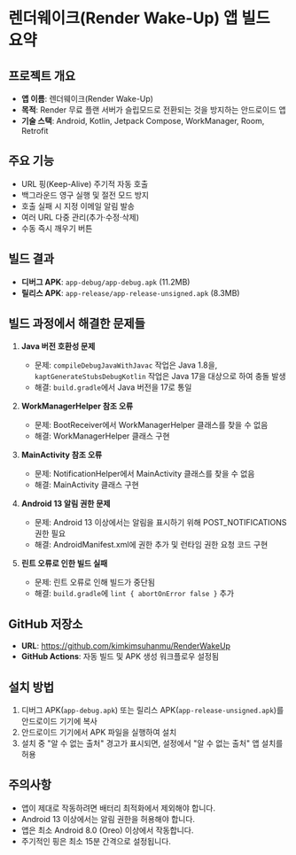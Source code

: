 # 렌더웨이크(Render Wake-Up) 앱 빌드 요약

## 프로젝트 개요
- **앱 이름**: 렌더웨이크(Render Wake-Up)
- **목적**: Render 무료 플랜 서버가 슬립모드로 전환되는 것을 방지하는 안드로이드 앱
- **기술 스택**: Android, Kotlin, Jetpack Compose, WorkManager, Room, Retrofit

## 주요 기능
- URL 핑(Keep-Alive) 주기적 자동 호출
- 백그라운드 영구 실행 및 절전 모드 방지
- 호출 실패 시 지정 이메일 알림 발송
- 여러 URL 다중 관리(추가·수정·삭제)
- 수동 즉시 깨우기 버튼

## 빌드 결과
- **디버그 APK**: `app-debug/app-debug.apk` (11.2MB)
- **릴리스 APK**: `app-release/app-release-unsigned.apk` (8.3MB)

## 빌드 과정에서 해결한 문제들
1. **Java 버전 호환성 문제**
   - 문제: `compileDebugJavaWithJavac` 작업은 Java 1.8을, `kaptGenerateStubsDebugKotlin` 작업은 Java 17을 대상으로 하여 충돌 발생
   - 해결: `build.gradle`에서 Java 버전을 17로 통일

2. **WorkManagerHelper 참조 오류**
   - 문제: BootReceiver에서 WorkManagerHelper 클래스를 찾을 수 없음
   - 해결: WorkManagerHelper 클래스 구현

3. **MainActivity 참조 오류**
   - 문제: NotificationHelper에서 MainActivity 클래스를 찾을 수 없음
   - 해결: MainActivity 클래스 구현

4. **Android 13 알림 권한 문제**
   - 문제: Android 13 이상에서는 알림을 표시하기 위해 POST_NOTIFICATIONS 권한 필요
   - 해결: AndroidManifest.xml에 권한 추가 및 런타임 권한 요청 코드 구현

5. **린트 오류로 인한 빌드 실패**
   - 문제: 린트 오류로 인해 빌드가 중단됨
   - 해결: `build.gradle`에 `lint { abortOnError false }` 추가

## GitHub 저장소
- **URL**: https://github.com/kimkimsuhanmu/RenderWakeUp
- **GitHub Actions**: 자동 빌드 및 APK 생성 워크플로우 설정됨

## 설치 방법
1. 디버그 APK(`app-debug.apk`) 또는 릴리스 APK(`app-release-unsigned.apk`)를 안드로이드 기기에 복사
2. 안드로이드 기기에서 APK 파일을 실행하여 설치
3. 설치 중 "알 수 없는 출처" 경고가 표시되면, 설정에서 "알 수 없는 출처" 앱 설치를 허용

## 주의사항
- 앱이 제대로 작동하려면 배터리 최적화에서 제외해야 합니다.
- Android 13 이상에서는 알림 권한을 허용해야 합니다.
- 앱은 최소 Android 8.0 (Oreo) 이상에서 작동합니다.
- 주기적인 핑은 최소 15분 간격으로 설정됩니다.
